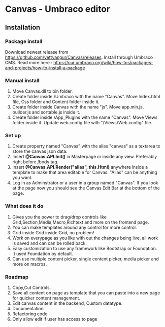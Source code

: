 Canvas - Umbraco editor
=========

## Installation

### Package install ###
Download newest release from https://github.com/vettvangur/Canvas/releases.
Install through Umbraco CMS. Read more here : https://our.umbraco.org/wiki/how-tos/packages-and-projects/how-to-install-a-package

### Manual install ###
1. Move Canvas.dll to bin folder.
2. Create folder inside /Umbraco with the name "Canvas". Move Index.html file, Css folder and Content folder inside it.
3. Create folder inside Canvas with the name "js".  Move app.min.js, builder.js and sortable.js inside it.
4. Create folder inside /App_Plugins with the name "Canvas". Move Views folder inside it. Update web.config file with "/Views/Web.config" file.

### Set up ###

1. Create property named "Canvas" with the alias "canvas" as a textarea to store the canvas json data.
2. Insert **@Canvas.API.Init()** in Masterpage or inside any view. Preferably right before /body tag.
3. Insert **@Canvas.API.Render("alias", this.Html)** anywhere inside a template to make that area editable for Canvas. "Alias" can be anything you want.
4. Log in as Adminstrator or a user in a group named "Canvas". If you look at the page now you should see the Canvas Edit Bar at the bottom of the page.

### What does it do ###

1. Gives you the power to drag/drop controls like Grid,Section,Media,Macro,Richtext and more on the frontend page.
2. You can make templates around any control for more control.
3. Grid inside Grid inside Grid, no problem!
4. Work on everypage as you like with out the changes being live, all work is saved and can can be rolled back.
5. Easy customization to use any framework like Bootstrap or Foundation. It used Foundation by default.
6. Can use multiple content picker, single content picker, media picker and more on macros.

### Roadmap ###

1. Copy,Cut Controls.
2. Save all content on page as template that you can paste into a new page for quicker content management.
3. Edit canvas content in the backend, Custom datatype.
4. Documentation
5. Refactoring code
6. Only allow edit if user has access to page
